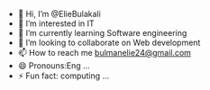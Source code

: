 - 👋 Hi, I’m @ElieBulakali
- 👀 I’m interested in IT 
- 🌱 I’m currently learning Software engineering 
- 💞️ I’m looking to collaborate on Web development
- 📫 How to reach me bulmanelie24@gmail.com
- 😄 Pronouns:Eng  ...
- ⚡ Fun fact: computing ...

<!---
ElieBulakali/ElieBulakali is a ✨ Software engineer ✨ IT because its `README.md` (this file) appears on your GitHub profile.
You can click the Preview link to take a look at your changes.
--->
